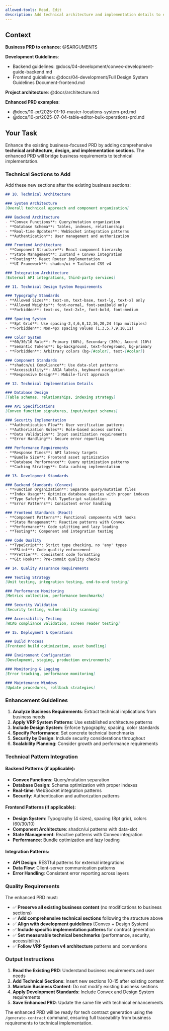 ```yaml
---
allowed-tools: Read, Edit
description: Add technical architecture and implementation details to existing business PRD
---
```


## Context

**Business PRD to enhance**: @$ARGUMENTS

**Development Guidelines**:
- Backend guidelines: @docs/04-development/convex-development-guide-backend.md
- Frontend guidelines: @docs/04-development/Full Design System Guidelines Document-frontend.md

**Project architecture**: @docs/architecture.md

**Enhanced PRD examples**: 
- @docs/10-pr/2025-01-10-master-locations-system-prd.md
- @docs/10-pr/2025-07-04-table-editor-bulk-operations-prd.md

## Your Task

Enhance the existing business-focused PRD by adding comprehensive **technical architecture, design, and implementation sections**. The enhanced PRD will bridge business requirements to technical implementation.

### Technical Sections to Add

Add these new sections after the existing business sections:

```markdown
## 10. Technical Architecture

### System Architecture
[Overall technical approach and component organization]

### Backend Architecture
- **Convex Functions**: Query/mutation organization
- **Database Schema**: Tables, indexes, relationships
- **Real-time Updates**: WebSocket integration patterns
- **Authentication**: User management and authorization

### Frontend Architecture  
- **Component Structure**: React component hierarchy
- **State Management**: Zustand + Convex integration
- **Routing**: React Router implementation
- **UI Framework**: shadcn/ui + Tailwind CSS v4

### Integration Architecture
[External API integrations, third-party services]

## 11. Technical Design System Requirements

### Typography Standards
- **Allowed Sizes**: text-sm, text-base, text-lg, text-xl only
- **Allowed Weights**: font-normal, font-semibold only
- **Forbidden**: text-xs, text-2xl+, font-bold, font-medium

### Spacing System
- **8pt Grid**: Use spacing-2,4,6,8,12,16,20,24 (4px multiples)
- **Forbidden**: Non-4px spacing values (1,3,5,7,9,10,11)

### Color System
- **60/30/10 Rule**: Primary (60%), Secondary (30%), Accent (10%)
- **Semantic Tokens**: bg-background, text-foreground, bg-primary
- **Forbidden**: Arbitrary colors (bg-[#color], text-[#color])

### Component Standards
- **shadcn/ui Compliance**: Use data-slot patterns
- **Accessibility**: ARIA labels, keyboard navigation
- **Responsive Design**: Mobile-first approach

## 12. Technical Implementation Details

### Database Design
[Table schemas, relationships, indexing strategy]

### API Specifications
[Convex function signatures, input/output schemas]

### Security Implementation
- **Authentication Flow**: User verification patterns
- **Authorization Rules**: Role-based access control
- **Data Validation**: Input sanitization requirements
- **Error Handling**: Secure error reporting

### Performance Requirements
- **Response Times**: API latency targets
- **Bundle Size**: Frontend asset optimization
- **Database Performance**: Query optimization patterns
- **Caching Strategy**: Data caching implementation

## 13. Development Standards

### Backend Standards (Convex)
- **Function Organization**: Separate query/mutation files
- **Index Usage**: Optimize database queries with proper indexes
- **Type Safety**: Full TypeScript validation
- **Error Patterns**: Consistent error handling

### Frontend Standards (React)
- **Component Patterns**: Functional components with hooks
- **State Management**: Reactive patterns with Convex
- **Performance**: Code splitting and lazy loading
- **Testing**: Component and integration testing

### Code Quality
- **TypeScript**: Strict type checking, no 'any' types
- **ESLint**: Code quality enforcement
- **Prettier**: Consistent code formatting
- **Git Hooks**: Pre-commit quality checks

## 14. Quality Assurance Requirements

### Testing Strategy
[Unit testing, integration testing, end-to-end testing]

### Performance Monitoring
[Metrics collection, performance benchmarks]

### Security Validation
[Security testing, vulnerability scanning]

### Accessibility Testing
[WCAG compliance validation, screen reader testing]

## 15. Deployment & Operations

### Build Process
[Frontend build optimization, asset bundling]

### Environment Configuration
[Development, staging, production environments]

### Monitoring & Logging
[Error tracking, performance monitoring]

### Maintenance Windows
[Update procedures, rollback strategies]
```

### Enhancement Guidelines

1. **Analyze Business Requirements**: Extract technical implications from business needs
2. **Apply VRP System Patterns**: Use established architecture patterns
3. **Include Design System**: Enforce typography, spacing, color standards
4. **Specify Performance**: Set concrete technical benchmarks
5. **Security by Design**: Include security considerations throughout
6. **Scalability Planning**: Consider growth and performance requirements

### Technical Pattern Integration

#### **Backend Patterns** (if applicable):
- **Convex Functions**: Query/mutation separation
- **Database Design**: Schema optimization with proper indexes
- **Real-time**: WebSocket integration patterns
- **Security**: Authentication and authorization patterns

#### **Frontend Patterns** (if applicable):
- **Design System**: Typography (4 sizes), spacing (8pt grid), colors (60/30/10)
- **Component Architecture**: shadcn/ui patterns with data-slot
- **State Management**: Reactive patterns with Convex integration
- **Performance**: Bundle optimization and lazy loading

#### **Integration Patterns**:
- **API Design**: RESTful patterns for external integrations
- **Data Flow**: Client-server communication patterns
- **Error Handling**: Consistent error reporting across layers

### Quality Requirements

The enhanced PRD must:
- ✅ **Preserve all existing business content** (no modifications to business sections)
- ✅ **Add comprehensive technical sections** following the structure above
- ✅ **Align with development guidelines** (Convex + Design System)
- ✅ **Include specific implementation patterns** for contract generation
- ✅ **Set measurable technical benchmarks** (performance, security, accessibility)
- ✅ **Follow VRP System v4 architecture** patterns and conventions

### Output Instructions

1. **Read the Existing PRD**: Understand business requirements and user needs
2. **Add Technical Sections**: Insert new sections 10-15 after existing content
3. **Maintain Business Content**: Do not modify existing business sections
4. **Apply Development Standards**: Include Convex and Design System requirements
5. **Save Enhanced PRD**: Update the same file with technical enhancements

The enhanced PRD will be ready for tech contract generation using the `/generate-contract` command, ensuring full traceability from business requirements to technical implementation.